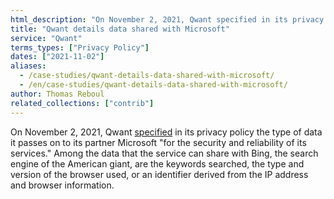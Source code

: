 ```yaml
---
html_description: "On November 2, 2021, Qwant specified in its privacy policy the type of data it passes on to its partner Microsoft “for the security and reliability of its services.”"
title: "Qwant details data shared with Microsoft"
service: "Qwant"
terms_types: ["Privacy Policy"]
dates: ["2021-11-02"]
aliases:
  - /case-studies/qwant-details-data-shared-with-microsoft/
  - /en/case-studies/qwant-details-data-shared-with-microsoft/
author: Thomas Reboul
related_collections: ["contrib"]
---
```


On November 2, 2021, Qwant <a target="_blank" rel="noopener" href="https://github.com/OpenTermsArchive/contrib-versions/commit/549e959ef7671a194b9bedba8d12c8031c39b922">specified</a> in its privacy policy the type of data it passes on to its partner Microsoft "for the security and reliability of its services." Among the data that the service can share with Bing, the search engine of the American giant, are the keywords searched, the type and version of the browser used, or an identifier derived from the IP address and browser information.
